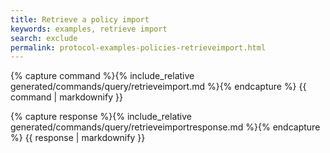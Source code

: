 ```yaml
---
title: Retrieve a policy import
keywords: examples, retrieve import
search: exclude
permalink: protocol-examples-policies-retrieveimport.html
---
```


{% capture command %}{% include_relative generated/commands/query/retrieveimport.md %}{% endcapture %}
{{ command | markdownify }}

{% capture response %}{% include_relative generated/commands/query/retrieveimportresponse.md %}{% endcapture %}
{{ response | markdownify }}

